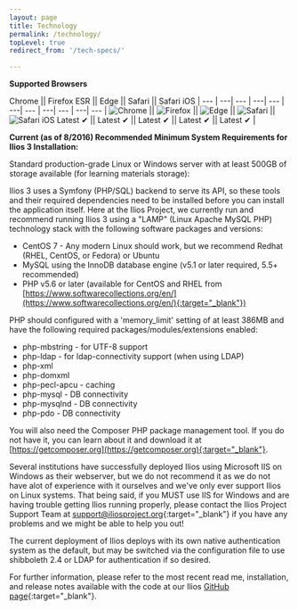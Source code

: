 ```yaml
---
layout: page
title: Technology
permalink: /technology/
topLevel: true
redirect_from: '/tech-specs/'

---
```


__Supported Browsers__

Chrome || Firefox ESR || Edge || Safari || Safari iOS |
--- | ---| --- | ---| --- | ---| --- | ---| --- | ---| --- |
![Chrome](https://cdnjs.cloudflare.com/ajax/libs/browser-logos/42.6.0/chrome/chrome_48x48.png) || ![Firefox](https://cdnjs.cloudflare.com/ajax/libs/browser-logos/42.6.0/firefox/firefox_48x48.png) || ![Edge](https://cdnjs.cloudflare.com/ajax/libs/browser-logos/42.6.0/edge/edge_48x48.png) || ![Safari](https://cdnjs.cloudflare.com/ajax/libs/browser-logos/42.6.0/safari/safari_48x48.png) || ![Safari iOS](https://cdnjs.cloudflare.com/ajax/libs/browser-logos/42.6.0/safari-ios/safari-ios_48x48.png)
Latest ✔ || Latest ✔ || Latest ✔ || Latest ✔ || Latest ✔ |


__Current (as of 8/2016) Recommended Minimum System Requirements for Ilios 3 Installation:__

Standard production-grade Linux or Windows server with at least 500GB of storage available (for learning materials storage):

Ilios 3 uses a Symfony (PHP/SQL) backend to serve its API, so these tools and their required dependencies need to be installed before you can install the application itself. Here at the Ilios Project, we currently run and recommend running Ilios 3 using a "LAMP" (Linux Apache MySQL PHP) technology stack with the following software packages and versions:

- CentOS 7 - Any modern Linux should work, but we recommend Redhat (RHEL, CentOS, or Fedora) or Ubuntu
- MySQL using the InnoDB database engine (v5.1 or later required, 5.5+ recommended)
- PHP v5.6 or later (available for CentOS and RHEL from [https://www.softwarecollections.org/en/](https://www.softwarecollections.org/en/){:target="_blank"})

PHP should configured with a 'memory_limit' setting of at least 386MB and have the following required packages/modules/extensions enabled:

- php-mbstring - for UTF-8 support
- php-ldap - for ldap-connectivity support (when using LDAP)
- php-xml
- php-domxml
- php-pecl-apcu - caching
- php-mysql - DB connectivity
- php-mysqlnd - DB connectivity
- php-pdo - DB connectivity

You will also need the Composer PHP package management tool. If you do not have it, you can learn about it and download it at [https://getcomposer.org](https://getcomposer.org){:target="_blank"}.

 Several institutions have successfully deployed Ilios using Microsoft IIS on Windows as their webserver, but we do not recommend it as we do not have alot of experience with it ourselves and we've only ever support Ilios on Linux systems. That being said, if you MUST use IIS for Windows and are having trouble getting Ilios running properly, please contact the Ilios Project Support Team at [support@iliosproject.org](mailto:support@iliosproject.org){:target="_blank"} if you have any problems and we might be able to help you out!

The current deployment of Ilios deploys with its own native authentication system as the default, but may be switched via the configuration file to use shibboleth 2.4 or LDAP for authentication if so desired.

For further information, please refer to the most recent read me, installation, and release notes available with the code at our Ilios [GitHub page](https://github.com/ilios/ilios){:target="_blank"}.

